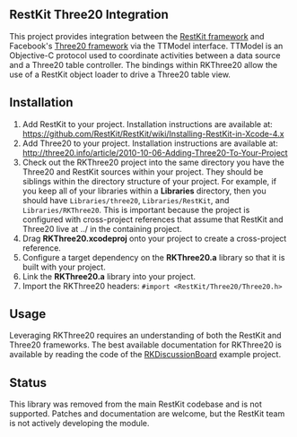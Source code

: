 RestKit Three20 Integration
---------------------------

This project provides integration between the [RestKit framework](http://restkit.org/) and
Facebook's [Three20 framework](http://three20.info/) via the TTModel interface. TTModel is 
an Objective-C protocol used to coordinate activities between a data source and a Three20
table controller. The bindings within RKThree20 allow the use of a RestKit object loader to
drive a Three20 table view.

## Installation
1. Add RestKit to your project. Installation instructions are available at: https://github.com/RestKit/RestKit/wiki/Installing-RestKit-in-Xcode-4.x
1. Add Three20 to your project. Installation instructions are available at: http://three20.info/article/2010-10-06-Adding-Three20-To-Your-Project
1. Check out the RKThree20 project into the same directory you have the Three20
and RestKit sources within your project. They should be siblings within the directory structure
of your project. For example, if you keep all of your libraries within a **Libraries** directory, 
then you should have `Libraries/three20`, `Libraries/RestKit`, and `Libraries/RKThree20`. This is important
because the project is configured with cross-project references that assume that RestKit and Three20 live
at ../ in the containing project.
1. Drag **RKThree20.xcodeproj** onto your project to create a cross-project reference.
1. Configure a target dependency on the **RKThree20.a** library so that it is built with your project.
1. Link the **RKThree20.a** library into your project.
1. Import the RKThree20 headers: `#import <RestKit/Three20/Three20.h>`

## Usage
Leveraging RKThree20 requires an understanding of both the RestKit and Three20 frameworks. The best available documentation for RKThree20 is available by reading the code of the [RKDiscussionBoard](https://github.com/RestKit/RKDiscussionBoard) example project.

## Status
This library was removed from the main RestKit codebase and is not supported. Patches and documentation are welcome, but the RestKit team is not actively developing the module.